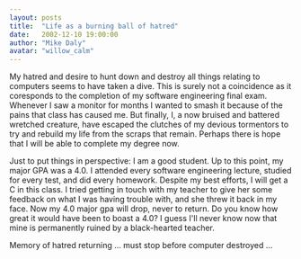 ```yaml
---
layout: posts
title:  "Life as a burning ball of hatred"
date:   2002-12-10 19:00:00
author: "Mike Daly"
avatar: "willow_calm"
---
```

My hatred and desire to hunt down and destroy all things relating to computers seems to have taken a dive. This is surely not a coincidence as it coresponds to the completion of my software engineering final exam. Whenever I saw a monitor for months I wanted to smash it because of the pains that class has caused me. But finally, I, a now bruised and battered wretched creature, have escaped the clutches of my devious tormentors to try and rebuild my life from the scraps that remain. Perhaps there is hope that I will be able to complete my degree now.

 Just to put things in perspective: I am a good student. Up to this point, my major GPA was a 4.0. I attended every software engineering lecture, studied for every test, and did every homework. Despite my best efforts, I will get a C in this class. I tried getting in touch with my teacher to give her some feedback on what I was having trouble with, and she threw it back in my face. Now my 4.0 major gpa will drop, never to return. Do you know how great it would have been to boast a 4.0? I guess I'll never know now that mine is permanently ruined by a black-hearted teacher.

 Memory of hatred returning ... must stop before computer destroyed ...